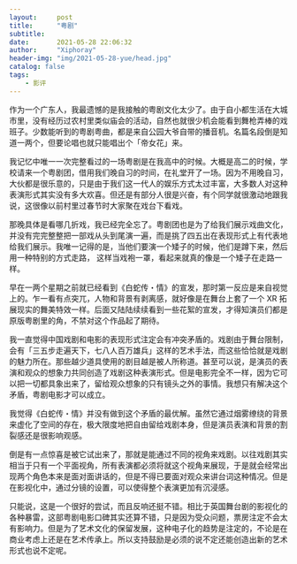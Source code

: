 ```yaml
---
layout:     post
title:      "粤剧"
subtitle:   
date:       2021-05-28 22:06:32
author:     "Xiphoray"
header-img: "img/2021-05-28-yue/head.jpg"
catalog: false
tags:     
    - 影评
---
```




作为一个广东人，我最遗憾的是我接触的粤剧文化太少了。由于自小都生活在大城市里，没有经历过农村里类似庙会的活动，自然也就很少机会能看到舞枪弄棒的戏班子。少数能听到的粤剧粤曲，都是来自公园大爷自带的播音机。名篇名段倒是知道一两个，但要论唱也就只能唱出个「帝女花」来。

我记忆中唯一一次完整看过的一场粤剧是在我高中的时候。大概是高二的时候，学校请来一个粤剧团，借用我们晚自习的时间，在礼堂开了一场。因为不用晚自习，大伙都是很乐意的，只是由于我们这一代人的娱乐方式太过丰富，大多数人对这种表演形式其实没有多大欢喜。但还是有部分人很是兴奋，有个同学就很激动地跟我说，这很像以前村里过春节时大家聚在戏台下看戏。

那晚具体是看哪几折戏，我已经完全忘了。粤剧团也是为了给我们展示戏曲文化，并没有完完整整把一部戏从头到尾演一遍，而是挑了四五出在表现形式上有代表地给我们展示。我唯一记得的是，当他们要演一个矮子的时候，他们是蹲下来，然后用一种特别的方式走路， 这样当戏袍一罩，看起来就真的像是一个矮子在走路一样。

早在一两个星期之前就已经看到《白蛇传・情》的宣发，那时第一反应是来自视觉上的。乍一看有点突兀，人物和背景有剥离感，就好像是在舞台上套了一个 XR 拓展现实的舞美特效一样。后面又陆陆续续看到一些花絮的宣发，才得知演员们都是原版粤剧里的角，不禁对这个作品起了期待。

我一直觉得中国戏剧和电影的表现形式注定会有冲突矛盾的。戏剧由于舞台限制，会有「三五步走遍天下，七八人百万雄兵」这样的艺术手法，而这些恰恰就是戏剧的魅力所在。那些越少道具使用的剧目越是被人所称道。甚至可以说，是演员的表演和观众的想象力共同创造了戏剧这种表演形式。但是电影完全不一样，因为它可以把一切都具象出来了，留给观众想象的只有镜头之外的事情。我想只有解决这个矛盾，粤剧电影才可以成立。

我觉得《白蛇传・情》并没有做到这个矛盾的最优解。虽然它通过烟雾缭绕的背景来虚化了空间的存在，极大限度地把自由留给戏剧本身，但是演员表演和背景的割裂感还是很影响观感。

倒是有一点惊喜是被它试出来了，那就是能通过不同的视角来戏剧。以往戏剧其实相当于只有一个平面视角，所有表演都必须将就这个视角来展现，于是就会经常出现两个角色本来是面对面讲话的，但是不得已要面对观众来讲台词这种情况。但是在影视化中，通过分镜的设置，可以使得整个表演更加有沉浸感。

只能说，这是一个很好的尝试，而且反响还挺不错。相比于英国舞台剧的影视化的各种暴雷，这部粤剧电影口碑其实还算不错，只是因为受众问题，票房注定不会太有影响力。但是为了艺术文化的保留发展，这种电子化的趋势是注定的，不论是在商业考虑上还是在艺术传承上。所以支持鼓励是必须的说不定还能创造出新的艺术形式也说不定呢。

